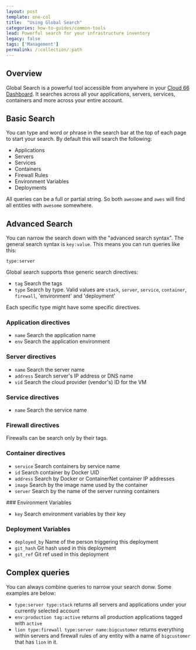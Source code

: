 ```yaml
---
layout: post
template: one-col
title:  "Using Global Search"
categories: how-to-guides/common-tools
lead: Powerful search for your infrastructure inventory
legacy: false
tags: ['Management']
permalink: /:collection/:path
---
```


## Overview

Global Search is a powerful tool accessible from anywhere in your [Cloud 66 Dashboard](https://app.cloud66.com/dashboard). It searches across all your applications, servers, services, containers and more across your entire account.

## Basic Search

You can type and word or phrase in the search bar at the top of each page to start your search. By default this will search the following:

- Applications
- Servers
- Services
- Containers
- Firewall Rules
- Environment Variables
- Deployments

All queries can be a full or partial string. So both `awesome` and `awes` will find all entities with `awesome` somewhere.

## Advanced Search

You can narrow the search down with the "advanced search syntax". The general search syntax is `key:value`. This means you can run queries like this:

```
type:server
```

Global search supports thse generic search directives:

- `tag` Search the tags
- `type` Search by type. Valid values are `stack`, `server`, `service`, `container`, `firewall`, 'environment' and 'deployment'

Each specific type might have some specific directives.

### Application directives

- `name` Search the application name
- `env` Search the application environment

### Server directives

- `name` Search the server name
- `address` Search server's IP address or DNS name
- `vid` Search the cloud provider (vendor's) ID for the VM

### Service directives

- `name` Search the service name

### Firewall directives

Firewalls can be search only by their tags.

### Container directives

- `service` Search containers by service name
- `id` Search container by Docker UID
- `address` Search by Docker or ContainerNet container IP addresses
- `image` Search by the image name used by the container
- `server` Search by the name of the server running containers

### Environment Variables

- `key` Search environment variables by their key

### Deployment Variables

- `deployed_by` Name of the person triggering this deployment
- `git_hash` Git hash used in this deployment
- `git_ref` Git ref used in this deployment

## Complex queries
 
You can always combine queries to narrow your search donw. Some examples are below:

- `type:server type:stack` returns all servers and applications under your currently selected account
- `env:production tag:active` returns all production applications tagged with `active`
- `lion type:firewall type:server name:bigcustomer` returns everything within servers and firewall rules of any entity with a name of `bigcustomer` that has `lion` in it.

